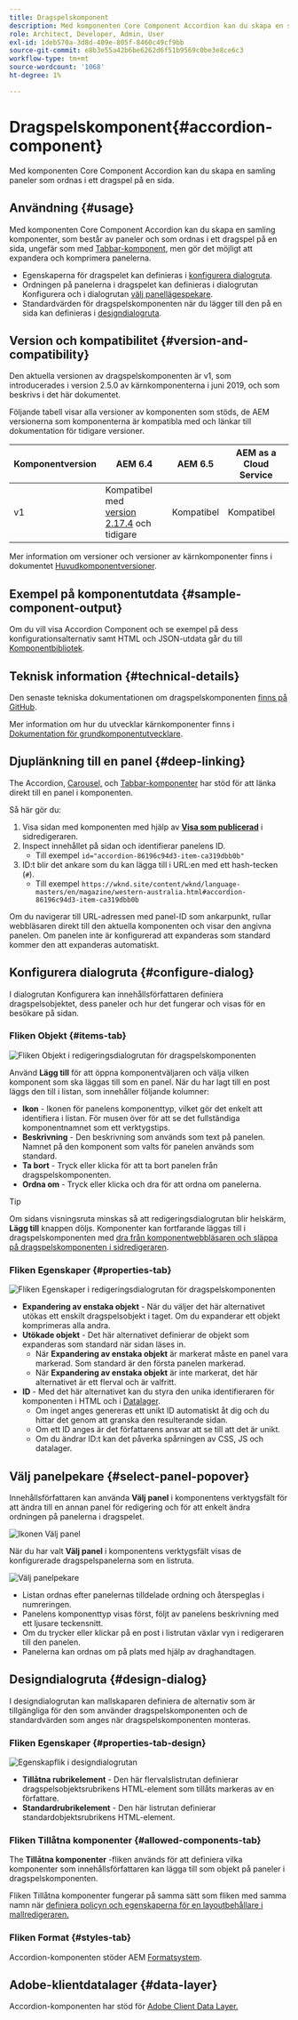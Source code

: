 ```yaml
---
title: Dragspelskomponent
description: Med komponenten Core Component Accordion kan du skapa en samling paneler som ordnas i ett dragspel på en sida.
role: Architect, Developer, Admin, User
exl-id: 1deb570a-3d8d-409e-805f-8460c49cf9bb
source-git-commit: e8b3e55a42b6be6262d6f51b9569c0be3e8ce6c3
workflow-type: tm+mt
source-wordcount: '1068'
ht-degree: 1%

---
```


# Dragspelskomponent{#accordion-component}

Med komponenten Core Component Accordion kan du skapa en samling paneler som ordnas i ett dragspel på en sida.

## Användning {#usage}

Med komponenten Core Component Accordion kan du skapa en samling komponenter, som består av paneler och som ordnas i ett dragspel på en sida, ungefär som med [Tabbar-komponent](tabs.md), men gör det möjligt att expandera och komprimera panelerna.

* Egenskaperna för dragspelet kan definieras i [konfigurera dialogruta](#configure-dialog).
* Ordningen på panelerna i dragspelet kan definieras i dialogrutan Konfigurera och i dialogrutan [välj panellägespekare](#select-panel-popover).
* Standardvärden för dragspelskomponenten när du lägger till den på en sida kan definieras i [designdialogruta](#design-dialog).

## Version och kompatibilitet {#version-and-compatibility}

Den aktuella versionen av dragspelskomponenten är v1, som introducerades i version 2.5.0 av kärnkomponenterna i juni 2019, och som beskrivs i det här dokumentet.

Följande tabell visar alla versioner av komponenten som stöds, de AEM versionerna som komponenterna är kompatibla med och länkar till dokumentation för tidigare versioner.

| Komponentversion | AEM 6.4 | AEM 6.5 | AEM as a Cloud Service |
|--- |--- |---|---|
| v1 | Kompatibel med<br>[version 2.17.4](/help/versions.md) och tidigare | Kompatibel | Kompatibel |

Mer information om versioner och versioner av kärnkomponenter finns i dokumentet [Huvudkomponentversioner](/help/versions.md).

## Exempel på komponentutdata {#sample-component-output}

Om du vill visa Accordion Component och se exempel på dess konfigurationsalternativ samt HTML och JSON-utdata går du till [Komponentbibliotek](https://adobe.com/go/aem_cmp_library_accordion).

## Teknisk information {#technical-details}

Den senaste tekniska dokumentationen om dragspelskomponenten [finns på GitHub](https://adobe.com/go/aem_cmp_tech_accordion_v1).

Mer information om hur du utvecklar kärnkomponenter finns i [Dokumentation för grundkomponentutvecklare](/help/developing/overview.md).

## Djuplänkning till en panel {#deep-linking}

The Accordion, [Carousel,](carousel.md) och [Tabbar-komponenter](tabs.md) har stöd för att länka direkt till en panel i komponenten.

Så här gör du:

1. Visa sidan med komponenten med hjälp av **[Visa som publicerad](https://experienceleague.adobe.com/docs/experience-manager-cloud-service/sites/authoring/fundamentals/editing-content.html#view-as-published)** i sidredigeraren.
1. Inspect innehållet på sidan och identifierar panelens ID.
   * Till exempel `id="accordion-86196c94d3-item-ca319dbb0b"`
1. ID:t blir det ankare som du kan lägga till i URL:en med ett hash-tecken (`#`).
   * Till exempel `https://wknd.site/content/wknd/language-masters/en/magazine/western-australia.html#accordion-86196c94d3-item-ca319dbb0b`

Om du navigerar till URL-adressen med panel-ID som ankarpunkt, rullar webbläsaren direkt till den aktuella komponenten och visar den angivna panelen. Om panelen inte är konfigurerad att expanderas som standard kommer den att expanderas automatiskt.

## Konfigurera dialogruta {#configure-dialog}

I dialogrutan Konfigurera kan innehållsförfattaren definiera dragspelsobjektet, dess paneler och hur det fungerar och visas för en besökare på sidan.

### Fliken Objekt {#items-tab}

![Fliken Objekt i redigeringsdialogrutan för dragspelskomponenten](/help/assets/accordion-edit-items.png)

Använd **Lägg till** för att öppna komponentväljaren och välja vilken komponent som ska läggas till som en panel. När du har lagt till en post läggs den till i listan, som innehåller följande kolumner:

* **Ikon** - Ikonen för panelens komponenttyp, vilket gör det enkelt att identifiera i listan. För musen över för att se det fullständiga komponentnamnet som ett verktygstips.
* **Beskrivning** - Den beskrivning som används som text på panelen. Namnet på den komponent som valts för panelen används som standard.
* **Ta bort** - Tryck eller klicka för att ta bort panelen från dragspelskomponenten.
* **Ordna om** - Tryck eller klicka och dra för att ordna om panelerna.

>[!TIP]
>
>Om sidans visningsruta minskas så att redigeringsdialogrutan blir helskärm, **Lägg till** knappen döljs. Komponenter kan fortfarande läggas till i dragspelskomponenten med [dra från komponentwebbläsaren och släppa på dragspelskomponenten i sidredigeraren](https://helpx.adobe.com/experience-manager/6-5/sites/authoring/using/editing-content.html#InsertingaComponent).

### Fliken Egenskaper {#properties-tab}

![Fliken Egenskaper i redigeringsdialogrutan för dragspelskomponenten](/help/assets/accordion-edit-properties.png)

* **Expandering av enstaka objekt** - När du väljer det här alternativet utökas ett enskilt dragspelsobjekt i taget. Om du expanderar ett objekt komprimeras alla andra.
* **Utökade objekt** - Det här alternativet definierar de objekt som expanderas som standard när sidan läses in.
   * När **Expandering av enstaka objekt** är markerat måste en panel vara markerad. Som standard är den första panelen markerad.
   * När **Expandering av enstaka objekt** är inte markerat, det här alternativet är ett flerval och är valfritt.
* **ID** - Med det här alternativet kan du styra den unika identifieraren för komponenten i HTML och i [Datalager](/help/developing/data-layer/overview.md).
   * Om inget anges genereras ett unikt ID automatiskt åt dig och du hittar det genom att granska den resulterande sidan.
   * Om ett ID anges är det författarens ansvar att se till att det är unikt.
   * Om du ändrar ID:t kan det påverka spårningen av CSS, JS och datalager.

## Välj panelpekare {#select-panel-popover}

Innehållsförfattaren kan använda **Välj panel** i komponentens verktygsfält för att ändra till en annan panel för redigering och för att enkelt ändra ordningen på panelerna i dragspelet.

![Ikonen Välj panel](/help/assets/select-panel-icon.png)

När du har valt **Välj panel** i komponentens verktygsfält visas de konfigurerade dragspelspanelerna som en listruta.

![Välj panelpekare](/help/assets/select-panel-popover.png)

* Listan ordnas efter panelernas tilldelade ordning och återspeglas i numreringen.
* Panelens komponenttyp visas först, följt av panelens beskrivning med ett ljusare teckensnitt.
* Om du trycker eller klickar på en post i listrutan växlar vyn i redigeraren till den panelen.
* Panelerna kan ordnas om på plats med hjälp av draghandtagen.

## Designdialogruta {#design-dialog}

I designdialogrutan kan mallskaparen definiera de alternativ som är tillgängliga för den som använder dragspelskomponenten och de standardvärden som anges när dragspelskomponenten monteras.

### Fliken Egenskaper {#properties-tab-design}

![Egenskapflik i designdialogrutan](/help/assets/accordion-design-properties.png)

* **Tillåtna rubrikelement** - Den här flervalslistrutan definierar dragspelsobjektsrubrikens HTML-element som tillåts markeras av en författare.
* **Standardrubrikelement** - Den här listrutan definierar standardobjektsrubrikens HTML-element.

### Fliken Tillåtna komponenter {#allowed-components-tab}

The **Tillåtna komponenter** -fliken används för att definiera vilka komponenter som innehållsförfattaren kan lägga till som objekt på paneler i dragspelskomponenten.

Fliken Tillåtna komponenter fungerar på samma sätt som fliken med samma namn när [definiera policyn och egenskaperna för en layoutbehållare i mallredigeraren.](https://experienceleague.adobe.com/docs/experience-manager-cloud-service/sites/authoring/features/templates.html#editing-a-template-layout-template-author)

### Fliken Format {#styles-tab}

Accordion-komponenten stöder AEM [Formatsystem](/help/get-started/authoring.md#component-styling).

## Adobe-klientdatalager {#data-layer}

Accordion-komponenten har stöd för [Adobe Client Data Layer.](/help/developing/data-layer/overview.md)
